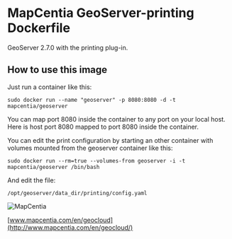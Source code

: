 # MapCentia GeoServer-printing Dockerfile

GeoServer 2.7.0 with the printing plug-in. 

## How to use this image

Just run a container like this:

    sudo docker run --name "geoserver" -p 8080:8080 -d -t mapcentia/geoserver
    
You can map port 8080 inside the container to any port on your local host. Here is host port 8080 mapped to port 8080 inside the container.


You can edit the print configuration by starting an other container with volumes mounted from the geoserver container like this:

    sudo docker run --rm=true --volumes-from geoserver -i -t mapcentia/geoserver /bin/bash
    
And edit the file:
    
    /opt/geoserver/data_dir/printing/config.yaml

![MapCentia](https://geocloud.mapcentia.com/assets/images/MapCentia_geocloud_200.png)

[www.mapcentia.com/en/geocloud](http://www.mapcentia.com/en/geocloud/)
